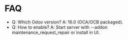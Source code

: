 # FAQ

- Q: Which Odoo version? A: 16.0 (OCA/OCB packaged).
- Q: How to enable? A: Start server with --addon maintenance_request_repair or install in UI.
